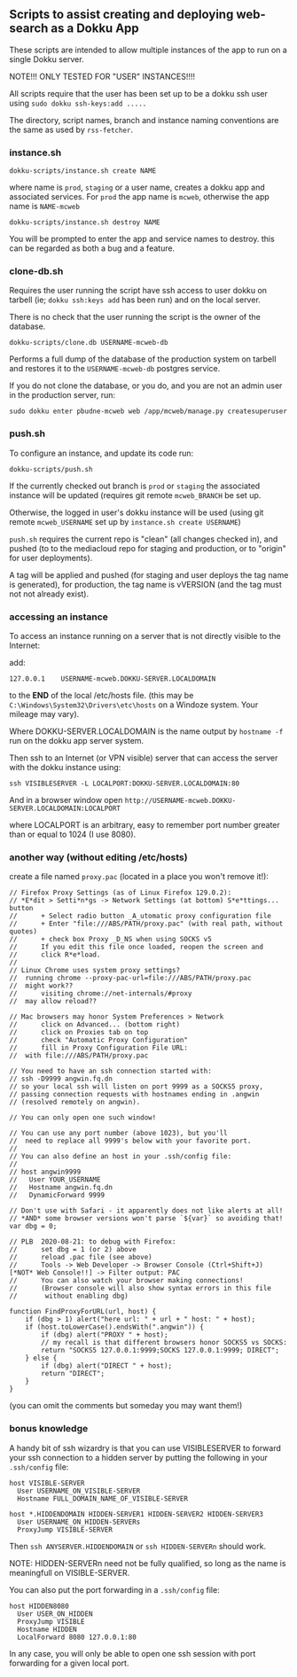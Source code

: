 
## Scripts to assist creating and deploying web-search as a Dokku App

These scripts are intended to allow multiple instances of
the app to run on a single Dokku server.

NOTE!!! ONLY TESTED FOR "USER" INSTANCES!!!!

All scripts require that the user has been set up to be a dokku ssh
user using `sudo dokku ssh-keys:add .....`

The directory, script names, branch and instance naming conventions
are the same as used by `rss-fetcher`.

### instance.sh

```
dokku-scripts/instance.sh create NAME
```

where name is `prod`, `staging` or a user name, creates a dokku app
and associated services.  For `prod` the app name is `mcweb`, otherwise
the app name is `NAME-mcweb`

```
dokku-scripts/instance.sh destroy NAME
```

You will be prompted to enter the app and service names to destroy.
this can be regarded as both a bug and a feature.

### clone-db.sh

Requires the user running the script have ssh access to user dokku on tarbell
(ie; `dokku ssh:keys add` has been run) and on the local server.

There is no check that the user running the script is the owner of the
database.


```
dokku-scripts/clone.db USERNAME-mcweb-db
```

Performs a full dump of the database of the production system on tarbell
and restores it to the `USERNAME-mcweb-db` postgres service.

If you do not clone the database, or you do, and you are not an
admin user in the production server, run:

```
sudo dokku enter pbudne-mcweb web /app/mcweb/manage.py createsuperuser
```

### push.sh

To configure an instance, and update its code run:

```
dokku-scripts/push.sh
````

If the currently checked out branch is `prod` or `staging` the
associated instance will be updated (requires git remote
`mcweb_BRANCH` be set up.

Otherwise, the logged in user's dokku instance will be used (using git
remote `mcweb_USERNAME` set up by `instance.sh create USERNAME`)

`push.sh` requires the current repo is "clean" (all changes checked
in), and pushed (to to the mediacloud repo for staging and production,
or to "origin" for user deployments).  

A tag will be applied and pushed (for staging and user deploys the tag
name is generated), for production, the tag name is vVERSION
(and the tag must not not already exist).

### accessing an instance

To access an instance running on a server that is not directly visible
to the Internet:

add:

```
127.0.0.1	 USERNAME-mcweb.DOKKU-SERVER.LOCALDOMAIN
```

to the **END** of the local /etc/hosts file.
(this may be `C:\Windows\System32\Drivers\etc\hosts` on a Windoze
system.  Your mileage may vary).

Where DOKKU-SERVER.LOCALDOMAIN is the name output by `hostname -f` run on
the dokku app server system.

Then ssh to an Internet (or VPN visible) server that can access
the server with the dokku instance using:

```
ssh VISIBLESERVER -L LOCALPORT:DOKKU-SERVER.LOCALDOMAIN:80
```

And in a browser window open
`http://USERNAME-mcweb.DOKKU-SERVER.LOCALDOMAIN:LOCALPORT`

where LOCALPORT is an arbitrary, easy to remember port number greater
than or equal to 1024 (I use 8080).

### another way (without editing /etc/hosts)

create a file named `proxy.pac` (located in a place you won't remove it!):

```
// Firefox Proxy Settings (as of Linux Firefox 129.0.2):
// *E*dit > Setti*n*gs -> Network Settings (at bottom) S*e*ttings... button
//      + Select radio button _A_utomatic proxy configuration file
//      + Enter "file:///ABS/PATH/proxy.pac" (with real path, without quotes)
//      + check box Proxy _D_NS when using SOCKS v5
//      If you edit this file once loaded, reopen the screen and
//      click R*e*load.
//
// Linux Chrome uses system proxy settings?
//	running chrome --proxy-pac-url=file:///ABS/PATH/proxy.pac
//	might work??
//      visiting chrome://net-internals/#proxy
//	may allow reload??

// Mac browsers may honor System Preferences > Network
//      click on Advanced... (bottom right)
//      click on Proxies tab on top
//      check "Automatic Proxy Configuration"
//      fill in Proxy Configuration File URL:
//	with file:///ABS/PATH/proxy.pac

// You need to have an ssh connection started with:
// ssh -D9999 angwin.fq.dn
// so your local ssh will listen on port 9999 as a SOCKS5 proxy,
// passing connection requests with hostnames ending in .angwin
// (resolved remotely on angwin).

// You can only open one such window!

// You can use any port number (above 1023), but you'll
//  need to replace all 9999's below with your favorite port.
//
// You can also define an host in your .ssh/config file:
//
// host angwin9999
//   User YOUR_USERNAME
//   Hostname angwin.fq.dn
//   DynamicForward 9999

// Don't use with Safari - it apparently does not like alerts at all!
// *AND* some browser versions won't parse `${var}` so avoiding that!
var dbg = 0;

// PLB  2020-08-21: to debug with Firefox:
//      set dbg = 1 (or 2) above
//      reload .pac file (see above)
//      Tools -> Web Developer -> Browser Console (Ctrl+Shift+J) [*NOT* Web Console!!] -> Filter output: PAC
//      You can also watch your browser making connections!
//      (Browser console will also show syntax errors in this file
//       without enabling dbg)

function FindProxyForURL(url, host) {
    if (dbg > 1) alert("here url: " + url + " host: " + host);
    if (host.toLowerCase().endsWith(".angwin")) {
        if (dbg) alert("PROXY " + host);
        // my recall is that different browsers honor SOCKS5 vs SOCKS:
        return "SOCKS5 127.0.0.1:9999;SOCKS 127.0.0.1:9999; DIRECT";
    } else {
        if (dbg) alert("DIRECT " + host);
        return "DIRECT";
    }
}
```

(you can omit the comments but someday you may want them!)

### bonus knowledge

A handy bit of ssh wizardry is that you can use VISIBLESERVER to
forward your ssh connection to a hidden server by putting the following
in your `.ssh/config` file:

```
host VISIBLE-SERVER
  User USERNAME_ON_VISIBLE-SERVER
  Hostname FULL_DOMAIN_NAME_OF_VISIBLE-SERVER

host *.HIDDENDOMAIN HIDDEN-SERVER1 HIDDEN-SERVER2 HIDDEN-SERVER3
  User USERNAME_ON_HIDDEN-SERVERs
  ProxyJump VISIBLE-SERVER
```

Then `ssh ANYSERVER.HIDDENDOMAIN` or `ssh HIDDEN-SERVERn`
should work.

NOTE: HIDDEN-SERVERn need not be fully qualified, so long
as the name is meaningfull on VISIBLE-SERVER.

You can also put the port forwarding in a `.ssh/config` file:

```
host HIDDEN8080
  User USER_ON_HIDDEN
  ProxyJump VISIBLE
  Hostname HIDDEN
  LocalForward 8080 127.0.0.1:80
```

In any case, you will only be able to open one ssh session with port
forwarding for a given local port.
